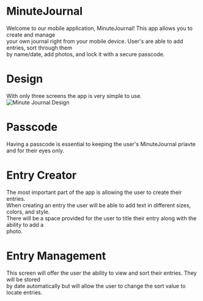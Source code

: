 ﻿# MinuteJournal  
Welcome to our mobile application, MinuteJournal! This app allows you to create and manage  
your own journal right from your mobile device. User's are able to add entries, sort through them  
 by name/date, add photos, and lock it with a secure passcode.  
  
# Design  
With only three screens the app is very simple to use.  
![Minute Journal Design](https://photos.google.com/photo/AF1QipPUHC8bsqIa1lC1gxlRkWTJTVae4xaJc0XL7OrL)  
  
# Passcode  
Having a passcode is essential to keeping the user's MinuteJournal priavte and for their eyes only.  
  
# Entry Creator  
The most important part of the app is allowing the user to create their entries.  
When creating an entry the user will be able to add text in different sizes, colors, and style.  
 There will be a space provided for the user to title their entry along with the ability to add a  
 photo.  
  
# Entry Management  
This screen will offer the user the ability to view and sort their entries. They will be stored  
 by date automatically but will allow the user to change the sort value to locate entries.
